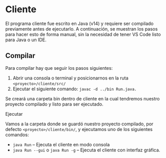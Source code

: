 # Cliente

El programa cliente fue escrito en Java (v14) y requiere ser compilado previamente
antes de ejecutarlo. A continuación, se muestran los pasos para hacer esto de
forma manual, sin la necesidad de tener VS Code listo para Java o un IDE.

## Compilar

Para compilar hay que seguir los pasos siguientes:

1. Abrir una consola o terminal y posicionarnos en la ruta `<proyecto>/cliente/src/`
2. Ejecutar el siguiente comando: `javac -d ../bin Run.java.`

Se creará una carpeta bin dentro de cliente en la cual tendremos nuestro proyecto
compilado y listo para ser ejecutado.

Ejecutar

Vamos a la carpeta donde se guardó nuestro proyecto compilado, por defecto 
`<proyecto>/cliente/bin/`, y ejecutamos uno de los siguientes comandos:
- `java Run` – Ejecuta el cliente en modo consola
- `java Run --gui` o `java Run -g` – Ejecuta el cliente con interfaz gráfica.

